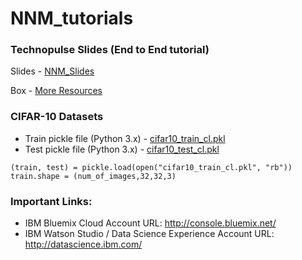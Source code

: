 # NNM_tutorials

### Technopulse Slides (End to End tutorial)

Slides - [NNM_Slides](https://github.ibm.com/DARVIZ/darviz/wiki/uploads/NNM_Watson_Studio.pptx)

Box - [More Resources](https://ibm.box.com/v/nnm-technopulse)

### CIFAR-10 Datasets

* Train pickle file (Python 3.x) - [cifar10_train_cl.pkl](https://github.ibm.com/DARVIZ/darviz/wiki/uploads/cifar10_train_cl.pkl)
* Test pickle file (Python 3.x) - [cifar10_test_cl.pkl](https://github.ibm.com/DARVIZ/darviz/wiki/uploads/cifar10_test_cl.pkl)

```
(train, test) = pickle.load(open("cifar10_train_cl.pkl", "rb"))
train.shape = (num_of_images,32,32,3)
```

### Important Links:

* IBM Bluemix Cloud Account URL: http://console.bluemix.net/
* IBM Watson Studio / Data Science Experience Account URL: http://datascience.ibm.com/

